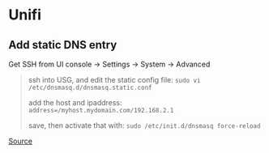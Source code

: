 # Unifi

## Add static DNS entry

Get SSH from UI console -> Settings -> System -> Advanced

> ssh into USG, and edit the static config file:
> `sudo vi /etc/dnsmasq.d/dnsmasq.static.conf`
> 
> add the host and ipaddress:
> `address=/myhost.mydomain.com/192.168.2.1`
> 
> save, then activate that with:
> `sudo /etc/init.d/dnsmasq force-reload`

[Source](https://flores.eken.nl/static-dns-record-in-unifi-usg/)

